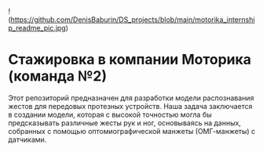 !(https://github.com/DenisBaburin/DS_projects/blob/main/motorika_internship_readme_pic.jpg)
# Стажировка в компании Моторика (команда №2)
Этот репозиторий предназначен для разработки модели распознавания жестов для передовых протезных устройств. Наша задача заключается в создании модели, которая с высокой точностью могла бы предсказывать различные жесты рук и ног, основываясь на данных, собранных с помощью оптомиографической манжеты (ОМГ-манжеты) с датчиками. 
